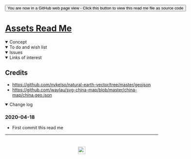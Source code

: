 <span style=display:none; >[You are now in a GitHub source code view - click this link to view Read Me file as a web page]( https://www.ladybug.tools/spider-covid-19-viz-3d/assets/readme.html "View file as a web page." ) </span>

<div><input type=button class = 'btn btn-secondary btn-sm' onclick=window.location.href="https://github.com/ladybug-tools/spider-covid-19-viz-3d/tree/master/assets/";
value='You are now in a GitHub web page view - Click this button to view this read me file as source code' ></div>


# [Assets Read Me]( https://www.ladybug.tools/spider-covid-19-viz-3d/assets/index.html)

<!--
<iframe src=https://pushme-pullyou.github.io/ width=100% height=500px >Iframes are not viewable in GitHub source code view</iframe>
_basic-html.html_

### Full Screen: [ZZZZZ]( https://www.ladybug.tools/spider-covid-19-viz-3d//xxxxxx/xxxxxx.html )
-->

<details open >
<summary>Concept</summary>


</details>

<details open >
<summary>To do and wish list </summary>


</details>

<details open >
<summary>Issues </summary>


</details>

<details open >
<summary>Links of interest</summary>



## Credits

* https://github.com/nvkelso/natural-earth-vector/tree/master/geojson
* https://github.com/waylau/svg-china-map/blob/master/china-map/china.geo.json

</details>

<details open >
<summary>Change log </summary>

### 2020-04-18

* First commit this read me

</details>

***

# <center title="hello!" ><a href=javascript:window.scrollTo(0,0); style=text-decoration:none; > <img src="../../assets/spider.ico" height=24 > </a></center>
